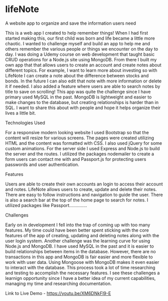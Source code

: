 # lifeNote
A website app to organize and save the information users need

This is a web app I created to help remember things! When I had first started making this, our first child was born and life became a little more chaotic. I wanted to challenge myself and build an app to help me and others remember the various people or things we encounter on the day to day. I was doing a Udemy course on web development that taught basic CRUD operations for a Node.js site using MongoDB. From there I built my own app that that allows users to create an account and create notes about different topics. For example, I want to learn more about investing so with LifeNote I can create a note about the difference between stocks and bonds. In the future I can also edit that note with more information or delete it if needed. I also added a feature where users are able to search notes by title to save on scrolling! This app was quite the challenge since I have primary used MySQL in the past. MongoDB is lightweight and easier to make changes to the database, but creating  relationships is harder than in SQL. I want to share this about with people and hope it helps organize their lives a little bit. 

Technologies Used

For a responsive modern looking website I used Bootstrap so that the content will resize for various screens. The pages were created utilizing HTML and the content was formatted with CSS. I also used jQuery for some custom animations. For the server side I used Express and Node.js to build the server and the routes. I utilized the packages nodemailer to create a form users can contact me with and Passport.js for protecting users passwords and user authentication. 

Features

Users are able to create their own accounts an login to access their account and notes. LifeNote allows users to create, update and delete their notes. There are easy to follow instructions and navigation to guide the user. There is also a search bar at the top of the home page to search for notes. I utilized packages like Passport..............

Challenges

Early on in development I fell into the trap of coming up with too many features. My time could have been better spent sticking with the core features of the app of creating, updating and deleting notes along with the user login system. Another challenge was the learning curve for using Node.js and MongoDB. I have used MySQL in the past and it is easier to build relationships between items in the database. However, there are no transactions in this app and MongoDB is fair easier and more flexible to work with user data. Using Mongoose with MongoDB makes it even easier to interact with the database. This process took a lot of time researching and testing to accomplish the necessary features. I see these challenges a learnign opportunity since I have a better idea of my current capabilities, managing my time and researching documentation.


Link to Live Demo - https://youtu.be/XM6DNkFl9-E 
